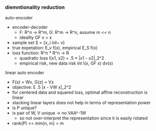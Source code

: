 ### diemntionality reduction

auto-encoder
- encoder-decoder
    - F: R^n -> R^m, G: R^m -> R^n, assume m << n
    - ideallly GF x = x
- sample set S = {x_i iid~ v}
- true expetation: E_v f(x), empirical E_S f(x)
- loss function: R^n * R^n -> R
    - quadratic loss l(x1, x2) = .5 * |x1 - x2|_2^2
    - empirical risk, new data risk int l(x, GF x) dv(x)

linear auto encoder
- F(x) = Wx, G(z) = Vz
- objective: E .5 |x - VW x|_2^2
- for centered data and squared loss, optimal affine reconstruction is linear
- stacking linear layers does not help in terms of representation power
- is P unique?
- is pair of W, V unique -> no VAA^-1W
    - so not over-interpret the representation since it is easily rotated
- rank(P) <= min{n, m} = m